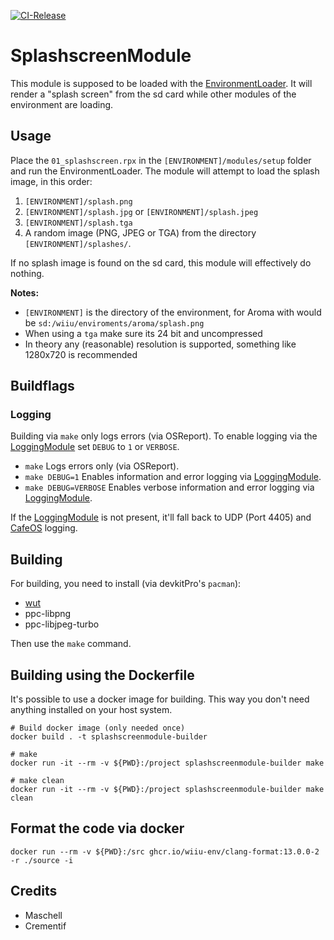 [![CI-Release](https://github.com/wiiu-env/SplashscreenModule/actions/workflows/ci.yml/badge.svg)](https://github.com/wiiu-env/SplashscreenModule/actions/workflows/ci.yml)
# SplashscreenModule
This module is supposed to be loaded with the [EnvironmentLoader](https://github.com/wiiu-env/EnvironmentLoader). It will render a "splash screen" from the sd card while
other modules of the environment are loading.

## Usage
Place the `01_splashscreen.rpx` in the `[ENVIRONMENT]/modules/setup` folder and run the
EnvironmentLoader. The module will attempt to load the splash image, in this order:
  1. `[ENVIRONMENT]/splash.png`
  2. `[ENVIRONMENT]/splash.jpg` or `[ENVIRONMENT]/splash.jpeg`
  3. `[ENVIRONMENT]/splash.tga`
  4. A random image (PNG, JPEG or TGA) from the directory `[ENVIRONMENT]/splashes/`.

If no splash image is found on the sd card, this module will effectively do nothing.

**Notes:**
  - `[ENVIRONMENT]` is the directory of the environment, for Aroma with would be `sd:/wiiu/enviroments/aroma/splash.png`
  - When using a `tga` make sure its 24 bit and uncompressed
  - In theory any (reasonable) resolution is supported, something like 1280x720 is recommended

## Buildflags

### Logging
Building via `make` only logs errors (via OSReport). To enable logging via the [LoggingModule](https://github.com/wiiu-env/LoggingModule) set `DEBUG` to `1` or `VERBOSE`.

  - `make` Logs errors only (via OSReport).
  - `make DEBUG=1` Enables information and error logging via [LoggingModule](https://github.com/wiiu-env/LoggingModule).
  - `make DEBUG=VERBOSE` Enables verbose information and error logging via [LoggingModule](https://github.com/wiiu-env/LoggingModule).

If the [LoggingModule](https://github.com/wiiu-env/LoggingModule) is not present, it'll fall back to UDP (Port 4405) and [CafeOS](https://github.com/wiiu-env/USBSerialLoggingModule) logging.

## Building
For building, you need to install (via devkitPro's `pacman`):
  - [wut](https://github.com/devkitPro/wut/)
  - ppc-libpng
  - ppc-libjpeg-turbo

Then use the `make` command.

## Building using the Dockerfile

It's possible to use a docker image for building. This way you don't need anything installed on your host system.

```
# Build docker image (only needed once)
docker build . -t splashscreenmodule-builder

# make 
docker run -it --rm -v ${PWD}:/project splashscreenmodule-builder make

# make clean
docker run -it --rm -v ${PWD}:/project splashscreenmodule-builder make clean
```

## Format the code via docker

`docker run --rm -v ${PWD}:/src ghcr.io/wiiu-env/clang-format:13.0.0-2 -r ./source -i`

## Credits
- Maschell
- Crementif
